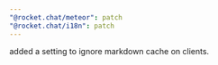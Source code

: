 ```yaml
---
"@rocket.chat/meteor": patch
"@rocket.chat/i18n": patch
---
```


added a setting to ignore markdown cache on clients.
